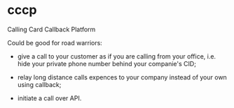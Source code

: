 cccp
====
Calling Card Callback Platform

Could be good for road warriors:

- give a call to your customer as if you are calling from your office, i.e. hide your private phone number behind your companie's CID;

- relay long distance calls expences to your company instead of your own using callback;

- initiate a call over API.

